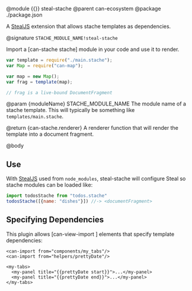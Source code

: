 @module {{}} steal-stache
@parent can-ecosystem
@package ./package.json

A [StealJS](http://stealjs.com) extension that allows stache templates as dependencies.

@signature `STACHE_MODULE_NAME!steal-stache`

Import a [can-stache stache] module in your code and use it to render.

```js
var template = require("./main.stache");
var Map = require("can-map");

var map = new Map();
var frag = template(map);

// frag is a live-bound DocumentFragment
```

  @param {moduleName} STACHE_MODULE_NAME The module name of a stache template. This
  will typically be something like `templates/main.stache`.

  @return {can-stache.renderer} A renderer function that will render the template into a document fragment.

@body

## Use

With [StealJS](http://stealjs.com) used from `node_modules`, steal-stache will configure Steal so stache modules can be loaded like:

```js
import todosStache from "todos.stache"
todosStache([{name: "dishes"}]) //-> <documentFragment>
```

## Specifying Dependencies

This plugin allows [can-view-import <can-import>] elements that specify
template dependencies:


```
<can-import from="components/my_tabs"/>
<can-import from="helpers/prettyDate"/>

<my-tabs>
  <my-panel title="{{prettyDate start}}">...</my-panel>
  <my-panel title="{{prettyDate end}}">...</my-panel>
</my-tabs>
```
